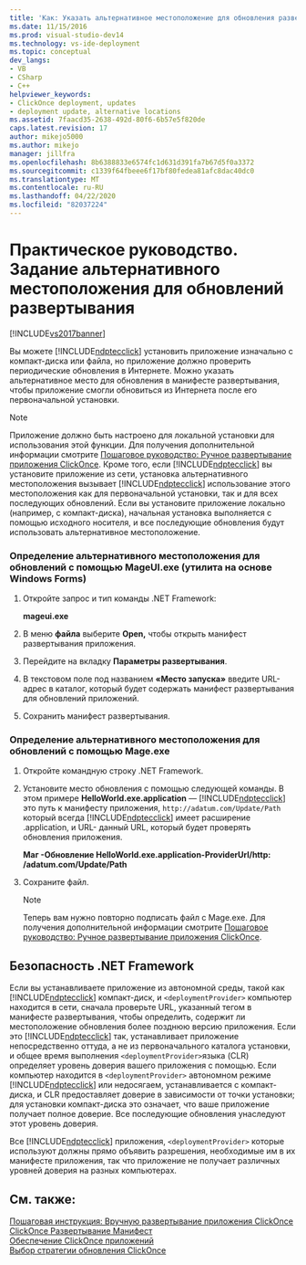 ```yaml
---
title: 'Как: Указать альтернативное местоположение для обновления развертывания (ru) Документы Майкрософт'
ms.date: 11/15/2016
ms.prod: visual-studio-dev14
ms.technology: vs-ide-deployment
ms.topic: conceptual
dev_langs:
- VB
- CSharp
- C++
helpviewer_keywords:
- ClickOnce deployment, updates
- deployment update, alternative locations
ms.assetid: 7faacd35-2638-492d-80f6-6b57e5f820de
caps.latest.revision: 17
author: mikejo5000
ms.author: mikejo
manager: jillfra
ms.openlocfilehash: 8b6388833e6574fc1d631d391fa7b67d5f0a3372
ms.sourcegitcommit: c1339f64fbeee6f17bf80fedea81afc8dac40dc0
ms.translationtype: MT
ms.contentlocale: ru-RU
ms.lasthandoff: 04/22/2020
ms.locfileid: "82037224"
---
```

# <a name="how-to-specify-an-alternate-location-for-deployment-updates"></a>Практическое руководство. Задание альтернативного местоположения для обновлений развертывания
[!INCLUDE[vs2017banner](../includes/vs2017banner.md)]

Вы можете [!INCLUDE[ndptecclick](../includes/ndptecclick-md.md)] установить приложение изначально с компакт-диска или файла, но приложение должно проверить периодические обновления в Интернете. Можно указать альтернативное место для обновления в манифесте развертывания, чтобы приложение смогли обновиться из Интернета после его первоначальной установки.  
  
> [!NOTE]
> Приложение должно быть настроено для локальной установки для использования этой функции. Для получения дополнительной информации смотрите [Пошаговое руководство: Ручное развертывание приложения ClickOnce](../deployment/walkthrough-manually-deploying-a-clickonce-application.md). Кроме того, если [!INCLUDE[ndptecclick](../includes/ndptecclick-md.md)] вы установите приложение из сети, установка альтернативного местоположения вызывает [!INCLUDE[ndptecclick](../includes/ndptecclick-md.md)] использование этого местоположения как для первоначальной установки, так и для всех последующих обновлений. Если вы установите приложение локально (например, с компакт-диска), начальная установка выполняется с помощью исходного носителя, и все последующие обновления будут использовать альтернативное местоположение.  
  
### <a name="specifying-an-alternate-location-for-updates-by-using-mageuiexe-windows-forms-based-utility"></a>Определение альтернативного местоположения для обновлений с помощью MageUI.exe (утилита на основе Windows Forms)  
  
1. Откройте запрос и тип команды .NET Framework:  
  
     **mageui.exe**  
  
2. В меню **файла** выберите **Open,** чтобы открыть манифест развертывания приложения.  
  
3. Перейдите на вкладку **Параметры развертывания**.  
  
4. В текстовом поле под названием **«Место запуска»** введите URL-адрес в каталог, который будет содержать манифест развертывания для обновлений приложений.  
  
5. Сохранить манифест развертывания.  
  
### <a name="specifying-an-alternate-location-for-updates-by-using-mageexe"></a>Определение альтернативного местоположения для обновлений с помощью Mage.exe  
  
1. Откройте командную строку .NET Framework.  
  
2. Установите место обновления с помощью следующей команды. В этом примере **HelloWorld.exe.application** — [!INCLUDE[ndptecclick](../includes/ndptecclick-md.md)] это путь к манифесту приложения, `http://adatum.com/Update/Path` который всегда [!INCLUDE[ndptecclick](../includes/ndptecclick-md.md)] имеет расширение .application, и URL- данный URL, который будет проверять обновления приложения.  
  
     **Маг -Обновление HelloWorld.exe.application-ProviderUrl\/http: /adatum.com/Update/Path**  
  
3. Сохраните файл.  
  
    > [!NOTE]
    > Теперь вам нужно повторно подписать файл с Mage.exe. Для получения дополнительной информации смотрите [Пошаговое руководство: Ручное развертывание приложения ClickOnce](../deployment/walkthrough-manually-deploying-a-clickonce-application.md).  
  
## <a name="net-framework-security"></a>Безопасность .NET Framework  
 Если вы устанавливаете приложение из автономной среды, такой как [!INCLUDE[ndptecclick](../includes/ndptecclick-md.md)] компакт-диск, и `<deploymentProvider>` компьютер находится в сети, сначала проверьте URL, указанный тегом в манифесте развертывания, чтобы определить, содержит ли местоположение обновления более позднюю версию приложения. Если это [!INCLUDE[ndptecclick](../includes/ndptecclick-md.md)] так, устанавливает приложение непосредственно оттуда, а не из первоначального каталога установки, и общее время выполнения `<deploymentProvider>`языка (CLR) определяет уровень доверия вашего приложения с помощью. Если компьютер находится в `<deploymentProvider>` автономном режиме [!INCLUDE[ndptecclick](../includes/ndptecclick-md.md)] или недосягаем, устанавливается с компакт-диска, и CLR предоставляет доверие в зависимости от точки установки; для установки компакт-диска это означает, что ваше приложение получает полное доверие. Все последующие обновления унаследуют этот уровень доверия.  
  
 Все [!INCLUDE[ndptecclick](../includes/ndptecclick-md.md)] приложения, `<deploymentProvider>` которые используют должны прямо объявить разрешения, необходимые им в их манифесте приложения, так что приложение не получает различных уровней доверия на разных компьютерах.  
  
## <a name="see-also"></a>См. также:  
 [Пошаговая инструкция: Вручную развертывание приложения ClickOnce](../deployment/walkthrough-manually-deploying-a-clickonce-application.md)   
 [ClickOnce Развертывание Манифест](../deployment/clickonce-deployment-manifest.md)   
 [Обеспечение ClickOnce приложений](../deployment/securing-clickonce-applications.md)   
 [Выбор стратегии обновления ClickOnce](../deployment/choosing-a-clickonce-update-strategy.md)

